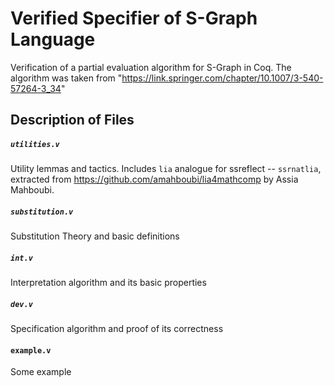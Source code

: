 # Verified Specifier of S-Graph Language

Verification of a partial evaluation algorithm for S-Graph in Coq. The algorithm was taken from "https://link.springer.com/chapter/10.1007/3-540-57264-3_34"

## Description of Files

##### `utilities.v`
Utility lemmas and tactics. Includes `lia` analogue for ssreflect --
`ssrnatlia`, extracted from https://github.com/amahboubi/lia4mathcomp by Assia
Mahboubi.

##### `substitution.v`
Substitution Theory and basic definitions

##### `int.v`
Interpretation algorithm and its basic properties

##### `dev.v`
Specification algorithm and proof of its correctness 

#### `example.v`
Some example
